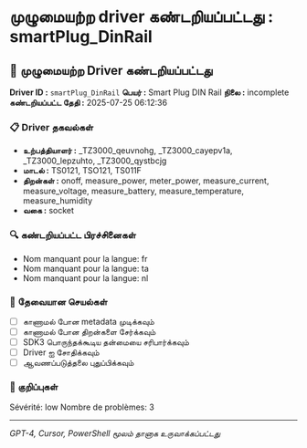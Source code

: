 # முழுமையற்ற driver கண்டறியப்பட்டது : smartPlug_DinRail

## 🚨 முழுமையற்ற Driver கண்டறியப்பட்டது

**Driver ID :** `smartPlug_DinRail`
**பெயர் :** Smart Plug DIN Rail
**நிலை :** incomplete
**கண்டறியப்பட்ட தேதி :** 2025-07-25 06:12:36

### 📋 Driver தகவல்கள்
- **உற்பத்தியாளர் :** _TZ3000_qeuvnohg, _TZ3000_cayepv1a, _TZ3000_lepzuhto, _TZ3000_qystbcjg
- **மாடல் :** TS0121, TSO121, TS011F
- **திறன்கள் :** onoff, measure_power, meter_power, measure_current, measure_voltage, measure_battery, measure_temperature, measure_humidity
- **வகை :** socket

### 🔍 கண்டறியப்பட்ட பிரச்சினைகள்
- Nom manquant pour la langue: fr
- Nom manquant pour la langue: ta
- Nom manquant pour la langue: nl

### 🎯 தேவையான செயல்கள்
- [ ] காணாமல் போன metadata முடிக்கவும்
- [ ] காணாமல் போன திறன்களை சேர்க்கவும்
- [ ] SDK3 பொருந்தக்கூடிய தன்மையை சரிபார்க்கவும்
- [ ] Driver ஐ சோதிக்கவும்
- [ ] ஆவணப்படுத்தலை புதுப்பிக்கவும்

### 📝 குறிப்புகள்
Sévérité: low
Nombre de problèmes: 3

---
*GPT-4, Cursor, PowerShell மூலம் தானாக உருவாக்கப்பட்டது*

